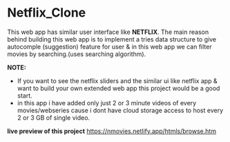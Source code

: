 # Netflix_Clone

This web app has similar user interface like **NETFLIX**. The main reason behind building this web app is to implement a tries data structure to give autocomple (suggestion) feature for user & in this web app we can filter movies by searching.(uses searching algorithm).

**NOTE:**
- If you want to see the netflix sliders and the similar ui like netflix app & want to build your own extended web app this project would be a good start.
- in this app i have added only just 2 or 3 minute videos of every movies/webseries cause i dont have cloud storage access to host every 2 or 3 GB of single video. 

**live preview of this project** https://nmovies.netlify.app/htmls/browse.htm







